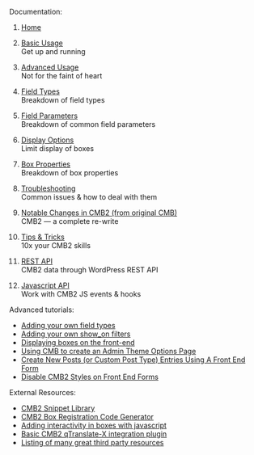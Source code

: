 Documentation:

1. [Home](https://github.com/CMB2/CMB2/wiki)  

1. [Basic Usage](https://github.com/CMB2/CMB2/wiki/Basic-Usage)  
	Get up and running

1. [Advanced Usage](https://github.com/CMB2/CMB2/wiki/Advanced-Usage)  
	Not for the faint of heart

1. [Field Types](https://github.com/CMB2/CMB2/wiki/Field-Types)  
	Breakdown of field types

1. [Field Parameters](https://github.com/CMB2/CMB2/wiki/Field-Parameters)  
	Breakdown of common field parameters

1. [Display Options](https://github.com/CMB2/CMB2/wiki/Display-Options)  
	Limit display of boxes

1. [Box Properties](https://github.com/CMB2/CMB2/wiki/Box-Properties)  
	Breakdown of box properties

1. [Troubleshooting](https://github.com/CMB2/CMB2/wiki/Troubleshooting)  
	Common issues & how to deal with them

1. [Notable Changes in CMB2 (from original CMB)](https://github.com/CMB2/CMB2/wiki/Notable-Changes-in-CMB2)  
	CMB2 — a complete re-write

1. [Tips & Tricks](https://github.com/CMB2/CMB2/wiki/Tips-&-Tricks)  
	10x your CMB2 skills

1. [REST API](https://github.com/CMB2/CMB2/wiki/REST-API)  
	CMB2 data through WordPress REST API

1. [Javascript API](https://github.com/CMB2/CMB2/wiki/Javascript-API)  
	Work with CMB2 JS events & hooks

Advanced tutorials:

- [Adding your own field types](https://github.com/CMB2/CMB2/wiki/Adding-your-own-field-types)  
- [Adding your own show_on filters](https://github.com/CMB2/CMB2/wiki/Adding-your-own-show_on-filters)  
- [Displaying boxes on the front-end](https://github.com/CMB2/CMB2/wiki/Bringing-Metaboxes-to-the-Front-end)
- [Using CMB to create an Admin Theme Options Page](https://github.com/CMB2/CMB2/wiki/Using-CMB-to-create-an-Admin-Theme-Options-Page)
- [Create New Posts (or Custom Post Type) Entries Using A Front End Form](http://webdevstudios.com/2015/03/30/use-cmb2-to-create-a-new-post-submission-form/)
- [Disable CMB2 Styles on Front End Forms](http://kellenmace.com/disable-cmb2-styles-front-end-forms/)

External Resources:

- [CMB2 Snippet Library](https://github.com/CMB2/CMB2-Snippet-Library)
- [CMB2 Box Registration Code Generator](http://willthemoor.github.io/cmb2-metabox-generator/)
- [Adding interactivity in boxes with javascript](http://hasin.me/2013/10/26/improving-ux-in-the-wordpress-admin-panel-with-interactive-meta-boxes/)
- [Basic CMB2 qTranslate-X integration plugin](https://wordpress.org/plugins/integration-cmb2-qtranslate/)
- [Listing of many great third party resources](https://github.com/CMB2/CMB2/blob/trunk/README.md#3rd-party-resources)
